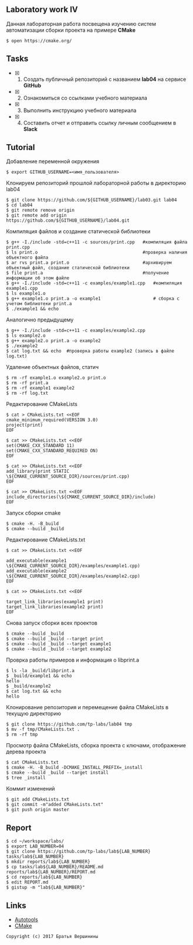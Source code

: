 ## Laboratory work IV

Данная лабораторная работа посвещена изучению систем автоматизации сборки проекта на примере **CMake**

```ShellSession
$ open https://cmake.org/
```

## Tasks

- [x] 1. Создать публичный репозиторий с названием **lab04** на сервисе **GitHub**
- [x] 2. Ознакомиться со ссылками учебного материала
- [x] 3. Выполнить инструкцию учебного материала
- [x] 4. Составить отчет и отправить ссылку личным сообщением в **Slack**

## Tutorial
  Добавление переменной окружения        
```ShellSession
$ export GITHUB_USERNAME=<имя_пользователя>
```
  Клонируем репозиторий прошлой лабораторной работы в директорию lab04
```ShellSession
$ git clone https://github.com/${GITHUB_USERNAME}/lab03.git lab04
$ cd lab04
$ git remote remove origin
$ git remote add origin https://github.com/${GITHUB_USERNAME}/lab04.git
```
Компиляция файлов и создание статической библиотеки
```ShellSession
$ g++ -I./include -std=c++11 -c sources/print.cpp   #компиляция файла print.cpp
$ ls print.o                                        #проверка наличия объектного файла
$ ar rvs print.a print.o                            #архивируем объектный файл, создание статической библиотеки
$ file print.a                                      #получение информации об этом файле
$ g++ -I./include -std=c++11 -c examples/example1.cpp   #компиляция example1.cpp
$ ls example1.o                                         
$ g++ example1.o print.a -o example1                    # сборка с учетом библиотеки print.a
$ ./example1 && echo                                   
```
Аналогично предыдущему
```ShellSession
$ g++ -I./include -std=c++11 -c examples/example2.cpp   
$ ls example2.o
$ g++ example2.o print.a -o example2
$ ./example2
$ cat log.txt && echo  #проверка работы example2 (запись в файле log.txt)
```
Удаление объектных файлов, статич
```ShellSession
$ rm -rf example1.o example2.o print.o 
$ rm -rf print.a 
$ rm -rf example1 example2
$ rm -rf log.txt
```
Редактирование  CMakeLists
```ShellSession
$ cat > CMakeLists.txt <<EOF
cmake_minimum_required(VERSION 3.0)
project(print)
EOF
```

```ShellSession
$ cat >> CMakeLists.txt <<EOF
set(CMAKE_CXX_STANDARD 11)
set(CMAKE_CXX_STANDARD_REQUIRED ON)
EOF
```

```ShellSession
$ cat >> CMakeLists.txt <<EOF
add_library(print STATIC \${CMAKE_CURRENT_SOURCE_DIR}/sources/print.cpp)
EOF
```

```ShellSession
$ cat >> CMakeLists.txt <<EOF
include_directories(\${CMAKE_CURRENT_SOURCE_DIR}/include)
EOF
```
Запуск сборки cmake
```ShellSession
$ cmake -H. -B_build
$ cmake --build _build
```
Редактирование CMakeLists.txt
```ShellSession
$ cat >> CMakeLists.txt <<EOF

add_executable(example1 \${CMAKE_CURRENT_SOURCE_DIR}/examples/example1.cpp)
add_executable(example2 \${CMAKE_CURRENT_SOURCE_DIR}/examples/example2.cpp)
EOF
```

```ShellSession
$ cat >> CMakeLists.txt <<EOF

target_link_libraries(example1 print)
target_link_libraries(example2 print)
EOF
```
Снова запуск сборки всех проектов
```ShellSession
$ cmake --build _build
$ cmake --build _build --target print
$ cmake --build _build --target example1
$ cmake --build _build --target example2
```
Проврка работы примеров и информация о libprint.a
```ShellSession
$ ls -la _build/libprint.a
$ _build/example1 && echo
hello
$ _build/example2
$ cat log.txt && echo
hello
```
Клонирование репозитория и перемещение файла CMakeLists в текущую директорию 
```ShellSession
$ git clone https://github.com/tp-labs/lab04 tmp
$ mv -f tmp/CMakeLists.txt .
$ rm -rf tmp
```
Просмотр файла CMakeLists, сборка проекта с ключами, отображение дерева проекта
```ShellSession
$ cat CMakeLists.txt
$ cmake -H. -B_build -DCMAKE_INSTALL_PREFIX=_install
$ cmake --build _build --target install
$ tree _install
```
Коммит изменений
```ShellSession
$ git add CMakeLists.txt
$ git commit -m"added CMakeLists.txt"
$ git push origin master
```

## Report

```ShellSession
$ cd ~/workspace/labs/
$ export LAB_NUMBER=04
$ git clone https://github.com/tp-labs/lab${LAB_NUMBER} tasks/lab${LAB_NUMBER}
$ mkdir reports/lab${LAB_NUMBER}
$ cp tasks/lab${LAB_NUMBER}/README.md reports/lab${LAB_NUMBER}/REPORT.md
$ cd reports/lab${LAB_NUMBER}
$ edit REPORT.md
$ gistup -m "lab${LAB_NUMBER}"
```

## Links

- [Autotools](http://www.gnu.org/software/automake/manual/html_node/Autotools-Introduction.html)
- [CMake](https://cgold.readthedocs.io/en/latest/index.html)

```
Copyright (c) 2017 Братья Вершинины
```
